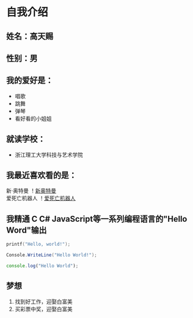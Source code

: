 # 自我介绍
## **姓名**：高天赐 
## **性别**：男 
## **我的爱好是：**
* 唱歌
* 跳舞
* 弹琴
* 看好看的小姐姐
## 就读学校：
* 浙江理工大学科技与艺术学院
## 我最近喜欢看的是： 
新·奥特曼
！[新奥特曼](1.jpg)<br>
爱死亡机器人
！[爱死亡机器人](2.jpg)<br>
## 我精通 C C# JavaScript等一系列编程语言的"Hello Word"输出
```C
printf("Hello, world!");
```

```C#
Console.WriteLine("Hello World!");
```

```javascript
console.log("Hello World");
```

## 梦想
1. 找到好工作，迎娶白富美
2. 买彩票中奖，迎娶白富美
